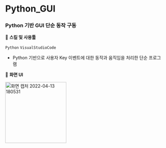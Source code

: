 # Python_GUI

### Python 기반 GUI 단순 동작 구동

🌱 **스킬 및 사용툴**

`Python`  `VisualStudioCode`

- Python 기반으로 사용자 Key 이벤트에 대한 동작과 움직임을 처리한 단순 프로그램

🌱 **화면 UI**

<img width="194" alt="화면 캡처 2022-04-13 180531" src="https://user-images.githubusercontent.com/39732720/163141631-270dd84f-833f-4d3d-9447-f4190e7992e5.png">

